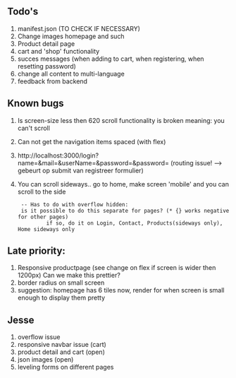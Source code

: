 

## Todo's
1. manifest.json (TO CHECK IF NECESSARY)
2. Change images homepage and such 
5. Product detail page
6. cart and 'shop' functionality
8. succes messages (when adding to cart, when registering, when resetting password)
9. change all content to multi-language
10. feedback from backend

## Known bugs
1. Is screen-size less then 620 scroll functionality is broken
        meaning: you can't scroll
2. Can not get the navigation items spaced (with flex)
3. http://localhost:3000/login?name=&mail=&userName=&password=&password= 
        (routing issue! --> gebeurt op submit van registreer formulier)
4. You can scroll sideways.. 
        go to home, make screen 'mobile' and you can scroll to the side

        -- Has to do with overflow hidden:
        is it possible to do this separate for pages? (* {} works negative for other pages)
                if so, do it on Login, Contact, Products(sideways only), Home sideways only 

## Late priority:
1. Responsive productpage (see change on flex if screen is wider then 1200px)
   Can we make this prettier? 
2. border radius on small screen
3. suggestion: homepage has 6 tiles now, render for when screen is small enough to display them pretty

## Jesse
1. overflow issue 
3. responsive navbar issue (cart)
4. product detail and cart (open)
5. json images (open) 
6. leveling forms on different pages